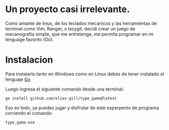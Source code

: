 # Un proyecto casi irrelevante.
Como amante de linux, de los teclados mecanicos y las herramientas de terminal como Vim, Ranger, o lazygit, decidi crear un
juego de mecanografia simple, que me entretenga, me permita programar en mi lenguage favorito (Go).

# Instalacion
Para instalarlo tanto en Windows como en Linux debes de tener instalado el lenguaje [Go](https://go.dev/doc/install)

Luego ingresa el siguiente comando desde una terminal:
```
go install github.com/elias-gill/type_game@latest
```

Eso es todo, ya puedes jugar y disfrutar de este esperpento de programa corriendo el comando:
```
type_game.exe
```
